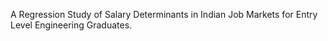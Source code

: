 A Regression Study of Salary Determinants in Indian Job Markets for Entry Level Engineering Graduates.
